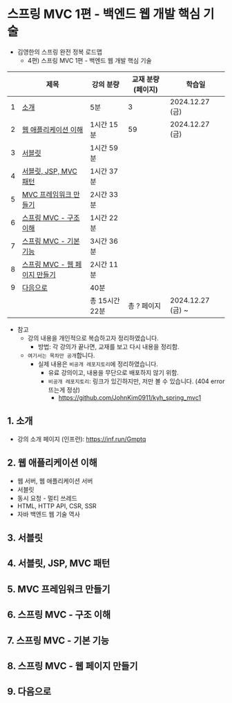 # 스프링 MVC 1편 - 백엔드 웹 개발 핵심 기술

- 김영한의 스프링 완전 정복 로드맵
  - 4편) 스프링 MVC 1편 - 백엔드 웹 개발 핵심 기술

|   | 제목                                            | 강의 분량      | 교재 분량 (페이지) | 학습일              |
|---|-----------------------------------------------|------------|-------------|------------------|
| 1 | [소개](#1-소개)                                   | 5분         | 3           | 2024.12.27 (금)   |
| 2 | [웹 애플리케이션 이해](#2-웹-애플리케이션-이해)                 | 1시간 15분    | 59          | 2024.12.27 (금)   |
| 3 | [서블릿](#3-서블릿)                                 | 1시간 59분    |             |                  |
| 4 | [서블릿, JSP, MVC 패턴](#4-서블릿-jsp-mvc-패턴)         | 1시간 37분    |             |                  |
| 5 | [MVC 프레임워크 만들기](#5-mvc-프레임워크-만들기)             | 2시간 33분    |             |                  |
| 6 | [스프링 MVC - 구조 이해](#6-스프링-mvc---구조-이해)         | 1시간 22분    |             |                  |
| 7 | [스프링 MVC - 기본 기능](#7-스프링-mvc---기본-기능)         | 3시간 36분    |             |                  |
| 8 | [스프링 MVC - 웹 페이지 만들기](#8-스프링-mvc---웹-페이지-만들기) | 2시간 11분    |             |                  |
| 9 | [다음으로](#9-다음으로)                               | 40분        |             |                  |
|   |                                               | 총 15시간 22분 | 총 ? 페이지     | 2024.12.27 (금) ~ |

- 참고
  - 강의 내용을 개인적으로 복습하고자 정리하였습니다.
    - 방법: 각 강의가 끝나면, 교재를 보고 다시 내용을 정리함.
  - `여기서는 목차만 공개`합니다.
    - 실제 내용은 `비공개 레포지토리`에 정리하였습니다.
      - 유료 강의이고, 내용을 무단으로 배포하지 않기 위함.
      - `비공개 레포지토리`: 링크가 있긴하지만, 저만 볼 수 있습니다. (404 error 뜨는게 정상)
        - https://github.com/JohnKim0911/kyh_spring_mvc1

## 1. 소개

- 강의 소개 페이지 (인프런): https://inf.run/Gmptq

## 2. 웹 애플리케이션 이해

- 웹 서버, 웹 애플리케이션 서버
- 서블릿
- 동시 요청 - 멀티 쓰레드
- HTML, HTTP API, CSR, SSR
- 자바 백엔드 웹 기술 역사

## 3. 서블릿

## 4. 서블릿, JSP, MVC 패턴

## 5. MVC 프레임워크 만들기

## 6. 스프링 MVC - 구조 이해

## 7. 스프링 MVC - 기본 기능

## 8. 스프링 MVC - 웹 페이지 만들기

## 9. 다음으로